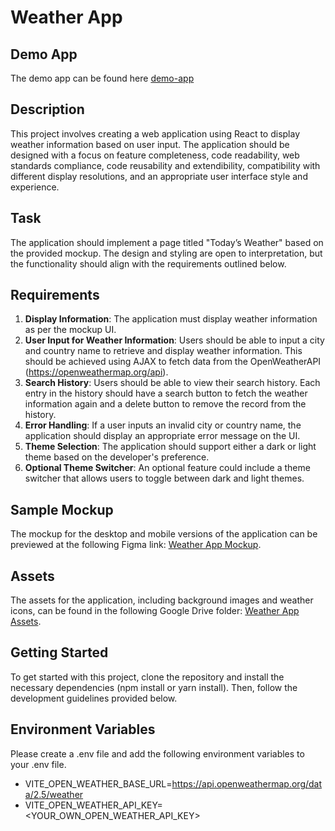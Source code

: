 # Weather App

## Demo App

The demo app can be found here [demo-app](https://weather-github.netlify.app/)

## Description

This project involves creating a web application using React to display weather information based on user input. The application should be designed with a focus on feature completeness, code readability, web standards compliance, code reusability and extendibility, compatibility with different display resolutions, and an appropriate user interface style and experience.

## Task

The application should implement a page titled "Today’s Weather" based on the provided mockup. The design and styling are open to interpretation, but the functionality should align with the requirements outlined below.

## Requirements

1. **Display Information**: The application must display weather information as per the mockup UI.
2. **User Input for Weather Information**: Users should be able to input a city and country name to retrieve and display weather information. This should be achieved using AJAX to fetch data from the OpenWeatherAPI (https://openweathermap.org/api).
3. **Search History**: Users should be able to view their search history. Each entry in the history should have a search button to fetch the weather information again and a delete button to remove the record from the history.
4. **Error Handling**: If a user inputs an invalid city or country name, the application should display an appropriate error message on the UI.
5. **Theme Selection**: The application should support either a dark or light theme based on the developer's preference.
6. **Optional Theme Switcher**: An optional feature could include a theme switcher that allows users to toggle between dark and light themes.

## Sample Mockup

The mockup for the desktop and mobile versions of the application can be previewed at the following Figma link: [Weather App Mockup](https://www.figma.com/file/4QjlaIXuvEEMUdvvBKjDZH/Weather-App?node-id=0%3A1&t=uTr6LSt1NTovAc).

## Assets

The assets for the application, including background images and weather icons, can be found in the following Google Drive folder: [Weather App Assets](https://drive.google.com/drive/folders/1lE9E0PQkjg9ynU7t7muJaa7lKztT9mQb).

## Getting Started

To get started with this project, clone the repository and install the necessary dependencies (npm install or yarn install). Then, follow the development guidelines provided below.

## Environment Variables

Please create a .env file and add the following environment variables to your .env file.

- VITE_OPEN_WEATHER_BASE_URL=https://api.openweathermap.org/data/2.5/weather
- VITE_OPEN_WEATHER_API_KEY=<YOUR_OWN_OPEN_WEATHER_API_KEY>
